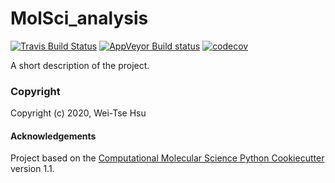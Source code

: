 MolSci_analysis
==============================
[//]: # (Badges)
[![Travis Build Status](https://travis-ci.com/REPLACE_WITH_OWNER_ACCOUNT/MolSci_analysis.svg?branch=master)](https://travis-ci.com/REPLACE_WITH_OWNER_ACCOUNT/MolSci_analysis)
[![AppVeyor Build status](https://ci.appveyor.com/api/projects/status/REPLACE_WITH_APPVEYOR_LINK/branch/master?svg=true)](https://ci.appveyor.com/project/REPLACE_WITH_OWNER_ACCOUNT/MolSci_analysis/branch/master)
[![codecov](https://codecov.io/gh/REPLACE_WITH_OWNER_ACCOUNT/MolSci_analysis/branch/master/graph/badge.svg)](https://codecov.io/gh/REPLACE_WITH_OWNER_ACCOUNT/MolSci_analysis/branch/master)

A short description of the project.

### Copyright

Copyright (c) 2020, Wei-Tse Hsu


#### Acknowledgements
 
Project based on the 
[Computational Molecular Science Python Cookiecutter](https://github.com/molssi/cookiecutter-cms) version 1.1.
